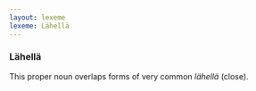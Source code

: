 ```yaml
---
layout: lexeme
lexeme: Lähellä
---
```


###  Lähellä 
This proper noun overlaps forms of very common *lähellä* (close).

